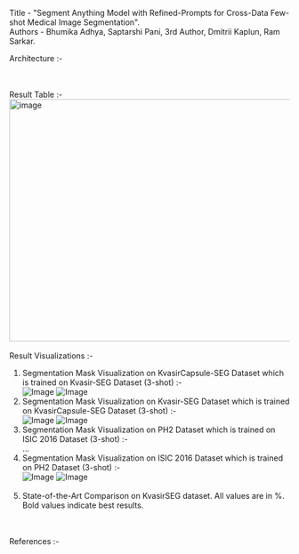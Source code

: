 Title - "Segment Anything Model with Refined-Prompts for Cross-Data Few-shot Medical Image Segmentation". <br />
Authors - Bhumika Adhya, Saptarshi Pani, 3rd Author, Dmitrii Kaplun, Ram Sarkar. <br />

Architecture :- <br />

<br /><br />
Result Table :- <br />
<img width="812" height="436" alt="image" src="https://github.com/user-attachments/assets/d99efadf-88f8-4669-938b-f6ee17fae256" />
<br /><br />
Result Visualizations :- <br />
1. Segmentation Mask Visualization on KvasirCapsule-SEG Dataset which is trained on Kvasir-SEG Dataset (3-shot) :- <br />
![Image](https://github.com/user-attachments/assets/940874f9-060c-4316-ac6b-6ecdf6ae4d00)
![Image](https://github.com/user-attachments/assets/412398f7-1462-415d-975e-6d019cf1ddd9)
3. Segmentation Mask Visualization on Kvasir-SEG Dataset which is trained on KvasirCapsule-SEG Dataset (3-shot) :- <br />
![Image](https://github.com/user-attachments/assets/c6a0e649-6413-4cba-a0db-cd6dae885d33)
![Image](https://github.com/user-attachments/assets/b71c33b1-83f9-4e95-acd7-c46d889ead5b)
4. Segmentation Mask Visualization on PH2 Dataset which is trained on ISIC 2016 Dataset (3-shot) :- <br />
...
5. Segmentation Mask Visualization on ISIC 2016 Dataset which is trained on PH2 Dataset (3-shot) :- <br />
![Image](https://github.com/user-attachments/assets/616ce8a0-c831-41ee-a457-f80ed0e784a7)
![Image](https://github.com/user-attachments/assets/c6960e63-d74c-4f4e-8ac9-2dd03fc82eab)
<br /><br />
7. State-of-the-Art Comparison on KvasirSEG dataset. All values are in %. Bold values indicate best results. <br />

<br /><br />
References :- <br />

